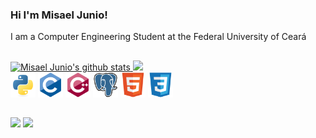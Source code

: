 ### Hi I'm Misael Junio!
I am a Computer Engineering Student at the Federal University of Ceará

##

<div align="left">
    <a href="https://github.com/misaeljunio/github-readme-stats">
    <img height="200em" src="https://github-readme-stats.vercel.app/api?username=misaeljunio&show_icons=true&hide_border=true&theme=react" alt="Misael Junio's github stats" />
    <img height="131" src="https://github-readme-stats.vercel.app/api/top-langs/?username=misaeljunio&layout=compact&hide_border=true&theme=react" />
  </a>
</div>

<div align="left">
    <code><img height="40" src="https://raw.githubusercontent.com/devicons/devicon/master/icons/python/python-original.svg"></code>
    <code><img height="40" src="https://raw.githubusercontent.com/devicons/devicon/master/icons/c/c-original.svg"></code>
    <code><img height="40" src="https://raw.githubusercontent.com/devicons/devicon/master/icons/cplusplus/cplusplus-original.svg"></code>
    <code><img height="40" src="https://raw.githubusercontent.com/devicons/devicon/master/icons/postgresql/postgresql-original.svg"></code>
    <code><img height="40" src="https://raw.githubusercontent.com/devicons/devicon/master/icons/html5/html5-original.svg"></code>  
    <code><img height="40" src="https://raw.githubusercontent.com/devicons/devicon/master/icons/css3/css3-original.svg"></code>
</div>

##

<div>  
    <a href="https://www.linkedin.com/in/misaeljunio/" target="_blank"><img height="30" src="https://img.shields.io/badge/-LinkedIn-%230077B5?style=for-the-badge&logo=linkedin&logoColor=white"></a>
    <a href = "mailto:misaeljunio150@gmail.com" target="_blank"><img height="30" src="https://img.shields.io/badge/-Gmail-%23333?style=for-the-badge&logo=gmail&logoColor=white"></a> 
</div>
